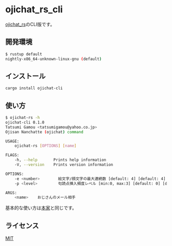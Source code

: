 # ojichat_rs_cli

[ojichat_rs](https://github.com/gamoutatsumi/ojichat_rs)のCLI版です。

## 開発環境

```bash
$ rustup default
nightly-x86_64-unknown-linux-gnu (default)
```

## インストール

```bash
cargo install ojichat-cli
```

## 使い方

```bash
$ ojichat-rs -h
ojichat-cli 0.1.0
Tatsumi Gamou <tatsumigamou@yahoo.co.jp>
Ojisan Nanchatte (ojichat) command

USAGE:
    ojichat-rs [OPTIONS] [name]

FLAGS:
    -h, --help       Prints help information
    -V, --version    Prints version information

OPTIONS:
    -e <number>        絵文字/顔文字の最大連続数 [default: 4] [default: 4]
    -p <level>         句読点挿入頻度レベル [min:0, max:3] [default: 0] [default: 0]

ARGS:
    <name>    おじさんのメール相手
```

基本的な使い方は[本家](https://github.com/greymd/ojichat)と同じです。

## ライセンス

[MIT](./LICENSE)
